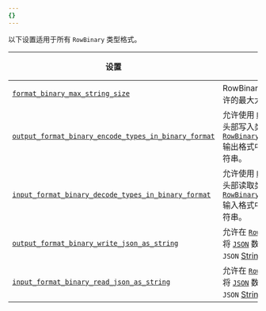 ```yaml
---
{}
---
```


<!-- Note: This snippet is reused in any file it is imported by -->

以下设置适用于所有 `RowBinary` 类型格式。

| 设置                                                                                                                                              | 描述                                                                                                                                                                                                                                         | 默认值 |
|--------------------------------------------------------------------------------------------------------------------------------------------------|-------------------------------------------------------------------------------------------------------------------------------------------------------------------------------------------------------------------------------------------------|---------|
| [`format_binary_max_string_size`](/operations/settings/settings-formats.md/#format_binary_max_string_size)                                           | RowBinary 格式中 String 允许的最大大小。                                                                                                                                                                                                | `1GiB`  |
| [`output_format_binary_encode_types_in_binary_format`](/operations/settings/formats#input_format_binary_decode_types_in_binary_format) | 允许使用 [`binary encoding`](/sql-reference/data-types/data-types-binary-encoding.md) 在头部写入类型，而不是在 [`RowBinaryWithNamesAndTypes`](../RowBinaryWithNamesAndTypes.md) 输出格式中使用类型名称的字符串。 | `false` |
| [`input_format_binary_decode_types_in_binary_format`](/operations/settings/formats#input_format_binary_decode_types_in_binary_format)   | 允许使用 [`binary encoding`](/sql-reference/data-types/data-types-binary-encoding.md) 在头部读取类型，而不是在 [`RowBinaryWithNamesAndTypes`](../RowBinaryWithNamesAndTypes.md) 输入格式中使用类型名称的字符串。     | `false` |
| [`output_format_binary_write_json_as_string`](/operations/settings/settings-formats.md/#output_format_binary_write_json_as_string)                   | 允许在 [`RowBinary`](../RowBinary.md) 输出格式中将 [`JSON`](/sql-reference/data-types/newjson.md) 数据类型的值作为 `JSON` [String](/sql-reference/data-types/string.md) 值写入。                     | `false` |
| [`input_format_binary_read_json_as_string`](/operations/settings/settings-formats.md/#input_format_binary_read_json_as_string)                       | 允许在 [`RowBinary`](../RowBinary.md) 输入格式中将 [`JSON`](/sql-reference/data-types/newjson.md) 数据类型的值作为 `JSON` [String](/sql-reference/data-types/string.md) 值读取。                               | `false` |
